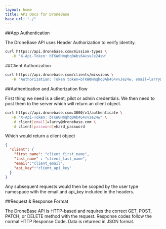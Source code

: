 ```yaml
---
layout: home
title: API Docs for DroneBase
base_url: "./"
---
```


##App Authentication

The DroneBase API uses Header Authorization to verify identity.

```bash
curl https://api.dronebase.com/mission-types \
   -H 'X-Api-Token: bTKW0Hmqhq0Abs64vsvJe24sw'
```

##Client Authorization

```bash
curl https://api.dronebase.com/clients/missions \
   -H "Authorization: Token token=bTKW0Hmqhq0Ab464vvJe24w, email=larry@dronebase.com"
```

##Authentication and Authorization flow

First thing we need is a client, pilot or admin credentials.
We then need to post them to the server which will return an client object.

```bash
curl https://api.dronebase.com:3000/v1/authenticate \
   -H "X-Api-Token: bTKW0Hmqhq0Ab464vvJe24w" \
   -d client[email]=larry@dronebase.com \
   -d client[password]=hard_password
```
Which would return a client object

```json
{
  "client": {
    "first_name": "client_first_name",
    "last_name" : "client_last_name",
    "email":"client_email",
    "api_key":"client_api_key"
  }
}
```

Any subsequent requests would then be scoped by the user type namespace with the email and api_key included in the headers.



##Request & Response Format

The DroneBase API is HTTP-based and requires the correct GET, POST, PATCH, or DELETE method with the request. Response codes follow the normal HTTP Response Code. Data is returned in JSON format.
